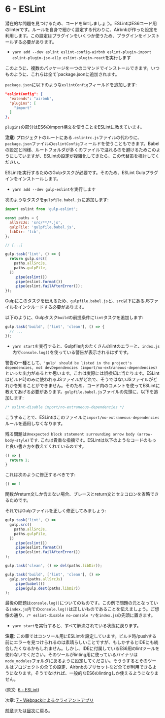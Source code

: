 # 6 - ESLint

潜在的な問題を見つけるため、コードをlintしましょう。ESLintはES6コード用のlinterです。ルールを自身で細かく設定する代わりに、Airbnbが作った設定を利用します。この設定はプラグインをいくつか使うため、プラグインをインストールする必要があります。

- `yarn add --dev eslint eslint-config-airbnb eslint-plugin-import eslint-plugin-jsx-a11y eslint-plugin-react`を実行します

このように、複数のパッケージを一つのコマンドでインストールできます。いつものように、これらは全て`package.jsonに追加されます。

`package.json`に以下のような`eslintConfig`フィールドを追加します:

```json
"eslintConfig": {
  "extends": "airbnb",
  "plugins": [
    "import"
  ]
},
```

`plugins`の部分はES6のimport構文を使うことをESLintに教えています。

**注意**: プロジェクトのルートにある`.eslintrc.js`ファイルの代わりに、`package.json`ファイルの`eslintConfig`フィールドを使うこともできます。Babelの設定と同様、ルートフォルダが多くのファイルで溢れるのを避けるためこのようにしていますが、ESLintの設定が複雑化してきたら、この代替策を検討してください。

ESLintを実行するためのGulpタスクが必要です。そのため、ESLint Gulpプラグインをインストールします。

- `yarn add --dev gulp-eslint`を実行します

次のようなタスクを`gulpfile.babel.js`に追加します:

```javascript
import eslint from 'gulp-eslint';

const paths = {
  allSrcJs: 'src/**/*.js',
  gulpFile: 'gulpfile.babel.js',
  libDir: 'lib',
};

// [...]

gulp.task('lint', () => {
  return gulp.src([
    paths.allSrcJs,
    paths.gulpFile,
  ])
    .pipe(eslint())
    .pipe(eslint.format())
    .pipe(eslint.failAfterError());
});
```

Gulpにこのタスクを伝えるため、`gulpfile.babel.js`と、`src`以下にあるJSファイルをインクルードする必要があります。

以下のように、Gulpタスク`build`の前提条件に`lint`タスクを追加します:

```javascript
gulp.task('build', ['lint', 'clean'], () => {
  // ...
});
```

- `yarn start`を実行すると、Gulpfile内のたくさんのlintのエラーと、`index.js`内で`console.log()`を使っている警告が表示されるはずです。

警告の一種として、`'gulp' should be listed in the project's dependencies, not devDependencies (import/no-extraneous-dependencies)`といった出力があるとか思います。これは実際には誤検知に当たります。ESLintはビルド時のみに使われるJSファイルがどれで、そうではないJSファイルがどれかを知ることができません。そのため、コード内のコメントを使ってESLintに教えてあげる必要があります。`gulpfile.babel.js`ファイルの先頭に、以下を追加します:

```javascript
/* eslint-disable import/no-extraneous-dependencies */
```

こうすることで、ESLintはこのファイルに`import/no-extraneous-dependencies`ルールを適用しなくなります。

残る問題は`Unexpected block statement surrounding arrow body (arrow-body-style)`です. これは貴重な指摘です。ESLintは以下のようなコードのもっと良い書き方を教えてくれているのです。

```javascript
() => {
  return 1;
}
```

これは次のように修正するべきです:

```javascript
() => 1
```

関数がreturn文しか含まない場合、ブレースとreturn文とセミコロンを省略できるためです。

それではGulpファイルを正しく修正してみましょう:

```javascript
gulp.task('lint', () =>
  gulp.src([
    paths.allSrcJs,
    paths.gulpFile,
  ])
    .pipe(eslint())
    .pipe(eslint.format())
    .pipe(eslint.failAfterError())
);

gulp.task('clean', () => del(paths.libDir));

gulp.task('build', ['lint', 'clean'], () =>
  gulp.src(paths.allSrcJs)
    .pipe(babel())
    .pipe(gulp.dest(paths.libDir))
);
```

最後の問題は`console.log()`についてのものです。この例で問題の元となっている`index.js`内での`console.log()`は正しいものであることを伝えましょう。ご想像の通り、`/* eslint-disable no-console */`を`index.js`の先頭に置きます。

- `yarn start`を実行すると、すべて解決されている状態に戻ります。

**注意**: この章ではコンソール用にESLintを設定しています。ビルド時/pushする前にエラーを見つけられるのは素晴らしいことですが、もしかするとIDEにも統合したくなるかもしれません。しかし、IDEに付属しているES6用のlintツールを使わないでください。そのツールがlinting用に使っているバイナリは`node_modules`フォルダにあるように設定してください。そううするとそのツールはプロジェクトの全ての設定、Airbnbのプリセットなど全てが利用できるようになります。そうでなければ、一般的なES6のlintingしか使えるようになりません。

(原文: [6 - ESLint](https://github.com/verekia/js-stack-from-scratch/tree/master/tutorial/6-eslint))

次章: [7 - Webpackによるクライアントアプリ](/tutorial/7-client-webpack)

[前章](/tutorial/5-es6-modules-syntax)または[目次](https://github.com/verekia/js-stack-from-scratch)に戻る。
